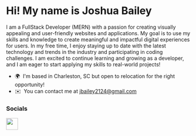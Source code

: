 Hi! My name is Joshua Bailey
=====================================================================================================================================

I am a FullStack Developer (MERN) with a passion for creating visually appealing and user-friendly websites and applications. My goal is to use my skills and knowledge to create meaningful and impactful digital experiences for users. In my free time, I enjoy staying up to date with the latest technology and trends in the industry and participating in coding challenges. I am excited to continue learning and growing as a developer, and I am eager to start applying my skills to real-world projects!

* 🌍  I'm based in Charleston, SC but open to relocation for the right opportunity!
* ✉️  You can contact me at [jbailey2124@gmail.com](mailto:jbailey2124@gmail.com)


### Socials

<p align="left"> <a href="https://www.linkedin.com/in/joshuacbailey/" target="_blank" rel="noreferrer"> <picture> <source media="(prefers-color-scheme: dark)" srcset="https://raw.githubusercontent.com/danielcranney/readme-generator/main/public/icons/socials/linkedin-dark.svg" /> <source media="(prefers-color-scheme: light)" srcset="https://raw.githubusercontent.com/danielcranney/readme-generator/main/public/icons/socials/linkedin.svg" /> <img src="https://raw.githubusercontent.com/danielcranney/readme-generator/main/public/icons/socials/linkedin.svg" width="32" height="32" /> </picture> </a></p>
